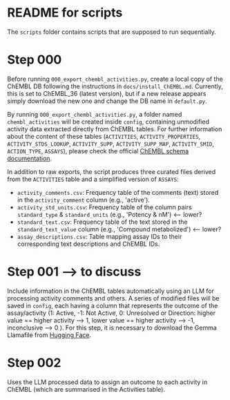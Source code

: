 # README for scripts

The `scripts` folder contains scripts that are supposed to run sequentially.

# Step 000

Before running `000_export_chembl_activities.py`, create a local copy of the ChEMBL DB following the instructions in `docs/install_ChEMBL.md`. Currently, this is set to ChEMBL_36 (latest version), but if a new release appears simply download the new one and change the DB name in `default.py`.

By running `000_export_chembl_activities.py`, a folder named `chembl_activities` will be created inside `config`, containing unmodified activity data extracted directly from ChEMBL tables. For further information about the content of these tables (`ACTIVITIES`, `ACTIVITY_PROPERTIES`, `ACTIVITY_STDS_LOOKUP`, `ACTIVITY_SUPP`, `ACTIVITY_SUPP_MAP`, `ACTIVITY_SMID`, `ACTION_TYPE`, `ASSAYS`), please check the official [ChEMBL schema documentation](https://ftp.ebi.ac.uk/pub/databases/chembl/ChEMBLdb/latest/schema_documentation.txt).

In addition to raw exports, the script produces three curated files derived from the `ACTIVITIES` table and a simplified version of `ASSAYS`:

- `activity_comments.csv`: Frequency table of the comments (text) stored in the `activity_comment` column (e.g., 'active'). 
- `activity_std_units.csv`: Frequency table of the column pairs `standard_type` & `standard_units` (e.g., 'Potency & nM')   <-- lower?
- `standard_text.csv`: Frequency table of the text stored in the `standard_text_value` column (e.g., 'Compound metabolized')  <-- lower?
- `assay_descriptions.csv`: Table mapping assay IDs to their corresponding text descriptions and ChEMBL IDs.

# Step 001   --> to discuss

Include information in the ChEMBL tables automatically using an LLM for processing activity comments and others. A series of modified files will be saved in `config`, each having a column that represents the outcome of the assay/activity (1: Active, -1: Not Active, 0: Unresolved or Direction: higher value == higher activity --> 1, lower value == higher activity --> -1, inconclusive --> 0 ).
For this step, it is necessary to download the Gemma Llamafile from [Hugging Face](https://huggingface.co/Mozilla/gemma-2-9b-it-llamafile).

# Step 002
Uses the LLM processed data to assign an outcome to each activity in ChEMBL (which are summarised in the Activities table).